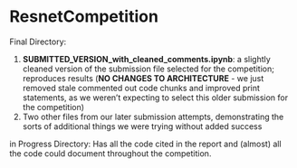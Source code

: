 # ResnetCompetition


Final Directory:
1) **SUBMITTED_VERSION_with_cleaned_comments.ipynb**: a slightly cleaned version of the submission file selected for the competition; reproduces results (**NO CHANGES TO ARCHITECTURE** -  we just removed stale commented out code chunks and improved print statements, as we weren’t expecting to select this older submission for the competition)
2) Two other files from our later submission attempts, demonstrating the sorts of additional things we were trying without added success

in Progress Directory:
Has all the code cited in the report and (almost) all the code could document throughout the competition.
